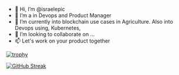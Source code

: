 - 👋 Hi, I’m @israelepic
- 👀 I’m a in Devops and Product Manager
- 🌱 I’m currently into blockchain use cases in Agriculture. Also into Devops using, Kubernetes, 
- 💞️ I’m looking to collaborate on ...
- 📫 Let's work on your product together


[![trophy](https://github-profile-trophy.vercel.app/?username=israelepic&theme=onedark)](https://github.com/ryo-ma/github-profile-trophy)


[![GitHub Streak](https://streak-stats.demolab.com/?user=israelepic&theme=dark)](https://git.io/streak-stats)

<!---
israelepic/israelepic is a ✨ special ✨ repository because its `README.md` (this file) appears on your GitHub profile.
You can click the Preview link to take a look at your changes.
--->
